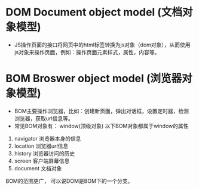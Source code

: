 # DOM Document object model (文档对象模型)
- JS操作页面的接口将网页中的html标签转换为js对象（dom对象），从而使用js对象来操作页面，例如：操作页面元素样式，属性，内容等。

# BOM Broswer object model (浏览器对象模型)
- BOM主要操作浏览器，比如：创建新页面，弹出对话框，设置定时器，检测浏览器，获取url信息等。
- 常见BOM对象有： window(顶级对象)   以下BOM对象都属于window的属性
1. navigator  浏览器本身的信息
2. location   浏览器url信息
3. history    浏览器访问的历史
4. screen     客户端屏幕信息
5. document   文档对象

BOM的范围更广， 可以说DOM是BOM下的一个分支。


